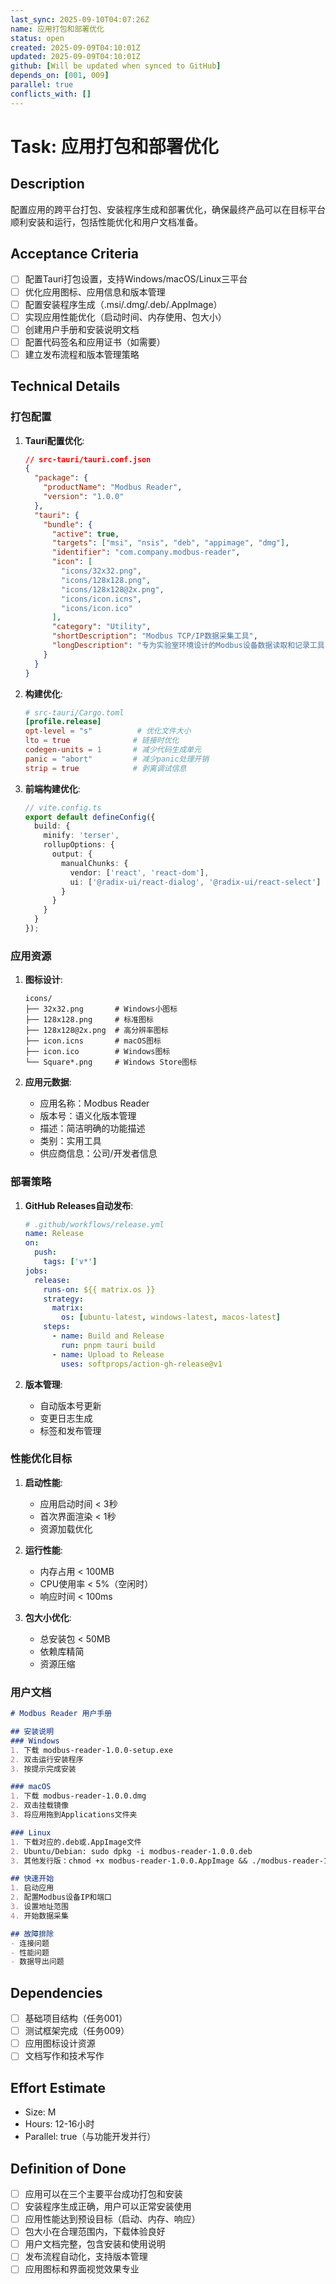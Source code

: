 ```yaml
---
last_sync: 2025-09-10T04:07:26Z
name: 应用打包和部署优化
status: open
created: 2025-09-09T04:10:01Z
updated: 2025-09-09T04:10:01Z
github: [Will be updated when synced to GitHub]
depends_on: [001, 009]
parallel: true
conflicts_with: []
---
```


# Task: 应用打包和部署优化

## Description

配置应用的跨平台打包、安装程序生成和部署优化，确保最终产品可以在目标平台顺利安装和运行，包括性能优化和用户文档准备。

## Acceptance Criteria

- [ ] 配置Tauri打包设置，支持Windows/macOS/Linux三平台
- [ ] 优化应用图标、应用信息和版本管理
- [ ] 配置安装程序生成（.msi/.dmg/.deb/.AppImage）
- [ ] 实现应用性能优化（启动时间、内存使用、包大小）
- [ ] 创建用户手册和安装说明文档
- [ ] 配置代码签名和应用证书（如需要）
- [ ] 建立发布流程和版本管理策略

## Technical Details

### 打包配置

1. **Tauri配置优化**:
   ```json
   // src-tauri/tauri.conf.json
   {
     "package": {
       "productName": "Modbus Reader",
       "version": "1.0.0"
     },
     "tauri": {
       "bundle": {
         "active": true,
         "targets": ["msi", "nsis", "deb", "appimage", "dmg"],
         "identifier": "com.company.modbus-reader",
         "icon": [
           "icons/32x32.png",
           "icons/128x128.png",
           "icons/128x128@2x.png",
           "icons/icon.icns",
           "icons/icon.ico"
         ],
         "category": "Utility",
         "shortDescription": "Modbus TCP/IP数据采集工具",
         "longDescription": "专为实验室环境设计的Modbus设备数据读取和记录工具"
       }
     }
   }
   ```

2. **构建优化**:
   ```toml
   # src-tauri/Cargo.toml
   [profile.release]
   opt-level = "s"          # 优化文件大小
   lto = true              # 链接时优化
   codegen-units = 1       # 减少代码生成单元
   panic = "abort"         # 减少panic处理开销
   strip = true            # 剥离调试信息
   ```

3. **前端构建优化**:
   ```typescript
   // vite.config.ts
   export default defineConfig({
     build: {
       minify: 'terser',
       rollupOptions: {
         output: {
           manualChunks: {
             vendor: ['react', 'react-dom'],
             ui: ['@radix-ui/react-dialog', '@radix-ui/react-select']
           }
         }
       }
     }
   });
   ```

### 应用资源

1. **图标设计**:
   ```
   icons/
   ├── 32x32.png       # Windows小图标
   ├── 128x128.png     # 标准图标
   ├── 128x128@2x.png  # 高分辨率图标
   ├── icon.icns       # macOS图标
   ├── icon.ico        # Windows图标
   └── Square*.png     # Windows Store图标
   ```

2. **应用元数据**:
   - 应用名称：Modbus Reader
   - 版本号：语义化版本管理
   - 描述：简洁明确的功能描述
   - 类别：实用工具
   - 供应商信息：公司/开发者信息

### 部署策略

1. **GitHub Releases自动发布**:
   ```yaml
   # .github/workflows/release.yml
   name: Release
   on:
     push:
       tags: ['v*']
   jobs:
     release:
       runs-on: ${{ matrix.os }}
       strategy:
         matrix:
           os: [ubuntu-latest, windows-latest, macos-latest]
       steps:
         - name: Build and Release
           run: pnpm tauri build
         - name: Upload to Release
           uses: softprops/action-gh-release@v1
   ```

2. **版本管理**:
   - 自动版本号更新
   - 变更日志生成
   - 标签和发布管理

### 性能优化目标

1. **启动性能**:
   - 应用启动时间 < 3秒
   - 首次界面渲染 < 1秒
   - 资源加载优化

2. **运行性能**:
   - 内存占用 < 100MB
   - CPU使用率 < 5%（空闲时）
   - 响应时间 < 100ms

3. **包大小优化**:
   - 总安装包 < 50MB
   - 依赖库精简
   - 资源压缩

### 用户文档

```markdown
# Modbus Reader 用户手册

## 安装说明
### Windows
1. 下载 modbus-reader-1.0.0-setup.exe
2. 双击运行安装程序
3. 按提示完成安装

### macOS  
1. 下载 modbus-reader-1.0.0.dmg
2. 双击挂载镜像
3. 将应用拖到Applications文件夹

### Linux
1. 下载对应的.deb或.AppImage文件
2. Ubuntu/Debian: sudo dpkg -i modbus-reader-1.0.0.deb
3. 其他发行版：chmod +x modbus-reader-1.0.0.AppImage && ./modbus-reader-1.0.0.AppImage

## 快速开始
1. 启动应用
2. 配置Modbus设备IP和端口
3. 设置地址范围
4. 开始数据采集

## 故障排除
- 连接问题
- 性能问题
- 数据导出问题
```

## Dependencies

- [ ] 基础项目结构（任务001）
- [ ] 测试框架完成（任务009）
- [ ] 应用图标设计资源
- [ ] 文档写作和技术写作

## Effort Estimate

- Size: M
- Hours: 12-16小时
- Parallel: true（与功能开发并行）

## Definition of Done

- [ ] 应用可以在三个主要平台成功打包和安装
- [ ] 安装程序生成正确，用户可以正常安装使用
- [ ] 应用性能达到预设目标（启动、内存、响应）
- [ ] 包大小在合理范围内，下载体验良好
- [ ] 用户文档完整，包含安装和使用说明
- [ ] 发布流程自动化，支持版本管理
- [ ] 应用图标和界面视觉效果专业